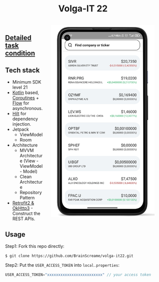 <h1 align="center">Volga-IT 22</h1>
<br>
<img src="/preview/screen.png" width="336" align="right" hspace="20">

## [Detailed task condition](https://docs.google.com/document/d/1DGTNxuDqqxOytIUBvCwtJ8IPv-LY9K6DqDRno2DMIK0/edit#)

## Tech stack
- Minimum SDK level 21
- [Kotlin](https://kotlinlang.org/) based, [Coroutines](https://github.com/Kotlin/kotlinx.coroutines) + [Flow](https://kotlin.github.io/kotlinx.coroutines/kotlinx-coroutines-core/kotlinx.coroutines.flow/) for asynchronous.
- [Hilt](https://developer.android.com/training/dependency-injection/hilt-android) for dependency injection.
- Jetpack
  - ViewModel
  - Room
- Architecture
  - MVVM Architecture (View - ViewModel - Model)
  - Clean Architecture
  - Repository Pattern
- [Retrofit2 & OkHttp3](https://github.com/square/retrofit) - Construct the REST APIs.

## Usage

Step1: Fork this repo directly:

```shell
$ git clone https://github.com/BrainScreame/volga-it22.git
```

Step2: Put the `USER_ACCESS_TOKEN` into `local.properties`:


```groovy
USER_ACCESS_TOKEN="xxxxxxxxxxxxxxxxxxxxxxxxx" // your access token
```
